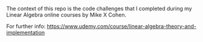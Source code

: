 The context of this repo is the code challenges that I completed during my Linear Algebra online courses by Mike X Cohen.

For further info: https://www.udemy.com/course/linear-algebra-theory-and-implementation
